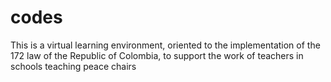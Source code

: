 # codes
This is a virtual learning environment, oriented to the implementation of the 172 law of the Republic of Colombia, to support the work of teachers in schools teaching peace chairs
